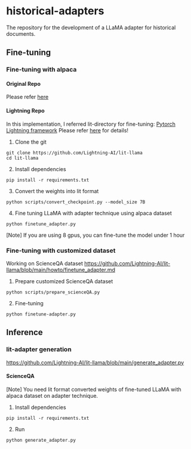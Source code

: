 # historical-adapters
The repository for the development of a LLaMA adapter for historical documents.

## Fine-tuning

### Fine-tuning with alpaca

#### Original Repo
Please refer [here](https://github.com/ZrrSkywalker/LLaMA-Adapter/tree/main)

#### Lightning Repo
In this implementation, I referred lit-directory for fine-tuning: [Pytorch Lightning framework](https://lightning.ai/docs/pytorch/stable/)
Please refer [here](https://github.com/Lightning-AI/lit-llama) for details!

1. Clone the git
```
git clone https://github.com/Lightning-AI/lit-llama
cd lit-llama
```
2. Install dependencies
```
pip install -r requirements.txt
```
3. Convert the weights into lit format
```
python scripts/convert_checkpoint.py --model_size 7B
```
4. Fine tuning LLaMA with adapter technique using alpaca dataset
```
python finetune_adapter.py
```
[Note] If you are using 8 gpus, you can fine-tune the model under 1 hour

### Fine-tuning with customized dataset
Working on ScienceQA dataset
https://github.com/Lightning-AI/lit-llama/blob/main/howto/finetune_adapter.md

1. Prepare customized ScienceQA dataset

```
python scripts/prepare_scienceQA.py
```

2. Fine-tuning

```
python finetune-adapter.py
```

## Inference

### lit-adapter generation

https://github.com/Lightning-AI/lit-llama/blob/main/generate_adapter.py

#### ScienceQA

[Note] You need lit format converted weights of fine-tuned LLaMA with alpaca dataset on adapter technique.

1. Install dependencies
```
pip install -r requirements.txt
```

2. Run 
```
python generate_adapter.py
```




